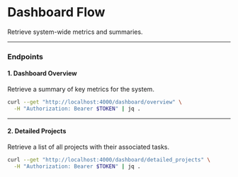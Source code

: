 # Dashboard Flow

Retrieve system-wide metrics and summaries.

---

### **Endpoints**

#### **1. Dashboard Overview**
Retrieve a summary of key metrics for the system.

```bash
curl --get "http://localhost:4000/dashboard/overview" \
  -H "Authorization: Bearer $TOKEN" | jq .
```

---

#### **2. Detailed Projects**
Retrieve a list of all projects with their associated tasks.

```bash
curl --get "http://localhost:4000/dashboard/detailed_projects" \
  -H "Authorization: Bearer $TOKEN" | jq .
```

